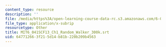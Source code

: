 ```yaml
---
content_type: resource
description: ''
file: /media/https%3A/open-learning-course-data-rc.s3.amazonaws.com/6-041sc-probabilistic-systems-analysis-and-applied-probability-fall-2013/647712663f215d14b81b220b209b4563_MIT6_041SCF13_Ch1_Random_Walker_300k.vtt
file_type: application/x-subrip
resourcetype: Other
title: MIT6_041SCF13_Ch1_Random_Walker_300k.srt
uid: 64771266-3f21-5d14-b81b-220b209b4563
---
```

